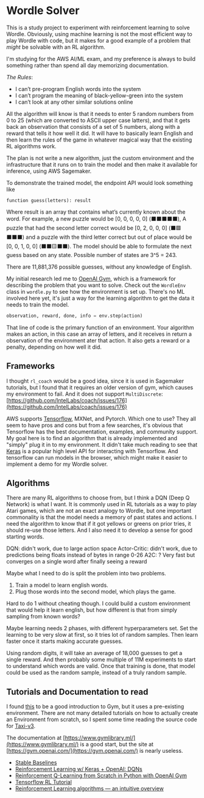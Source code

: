 # Wordle Solver

This is a study project to experiment with reinforcement learning to solve Wordle. 
Obviously, using machine learning is not the most efficient way to play Wordle with code, 
but it makes for a good example of a problem that _might_ be solvable with an RL algorithm.

I'm studying for the AWS AI/ML exam, and my preference is always to build something rather than 
spend all day memorizing documentation.

*The Rules*:

* I can’t pre-program English words into the system
* I can’t program the meaning of black-yellow-green into the system
* I can’t look at any other similar solutions online

All the algorithm will know is that it needs to enter 5 random numbers from 0 to 25 
(which are converted to ASCII upper case latters), and that it gets back an observation 
that consists of a set of 5 numbers, along with a reward that tells it how well it did. 
It will have to basically learn English and then learn the rules of the game in whatever 
magical way that the existing RL algorithms work.

The plan is not write a new algorithm, just the custom environment and the infrastructure that 
it runs on to train the model and then make it available for inference, using AWS Sagemaker.

To demonstrate the trained model, the endpoint API would look something like

`function guess(letters): result`

Where result is an array that contains what’s currently known about the word.
For example, a new puzzle would be [0, 0, 0, 0, 0] (⬛⬛⬛⬛⬛), A puzzle
that had the second letter correct would be [0, 2, 0, 0, 0] (⬛🟩⬛⬛⬛) and a
puzzle with the third letter correct but out of place would be [0, 0, 1, 0, 0]
(⬛⬛🟨⬛⬛). The model should be able to formulate the next guess based on any
state. Possible number of states are 3^5 = 243. 

There are 11,881,376 possible guesses, without any knowledge of English.

My initial research led me to [OpenAI Gym](https://github.com/openai/gym), which is 
a framework for describing the problem that you want to solve. Check out the 
`WordleEnv` class in `wordle.py` to see how the environment is set up. There's no 
ML involved here yet, it's just a way for the learning algorithm to get the data it 
needs to train the model.

```Python
observation, reward, done, info = env.step(action)
```

That line of code is the primary function of an environment. Your algorithm makes an action, 
in this case an array of letters, and it receives in return a observation of the environment ater that action. It also gets a reward or a penalty, depending on how well it did.

## Frameworks

I thought `rl_coach` would be a good idea, since it is used in Sagemaker tutorials, but I 
found that it requires an older version of gym, which causes my environment to fail. And it 
does not support `MultiDiscrete`: [https://github.com/IntelLabs/coach/issues/176](https://github.com/IntelLabs/coach/issues/176)

AWS supports [Tensorflow](https://www.tensorflow.org/), MXNet, and Pytorch. Which one to use? They all seem to have pros and cons but from a few searches, it's obvious that Tensorflow has the best documentation, examples, and community support. My goal here is to find an algorithm that is already implemented and "simply" plug it in to my environment. It didn't take much reading to see that [Keras](https://keras.io/) is a popular high level API for interacting with Tensorflow. And tensorflow can run models in the browser, which might make it easier to implement a demo for my Wordle solver.

## Algorithms

There are many RL algorithms to choose from, but I think a DQN (Deep Q Network) is what I want. It is commonly used in RL tutorials as a way to play Atari games, which are not an exact analogy to Wordle, but one important commonality is that the model needs a memory of past states and actions. I need the algorithm to know that if it got yellows or greens on prior tries, it should re-use those letters. And I also need it to develop a sense for good starting words.

DQN: didn't work, due to large action space
Actor-Critic: didn't work, due to predictions being floats instead of bytes in range 0-26
A2C: ? Very fast but converges on a single word after finally seeing a reward

Maybe what I need to do is split the problem into two problems.
1. Train a model to learn english words. 
2. Plug those words into the second model, which plays the game.

Hard to do 1 without cheating though. I could build a custom environment that would help 
it learn english, but how different is that from simply sampling from known words?

Maybe learning needs 2 phases, with different hyperparameters set. Set the learning to be 
very slow at first, so it tries lot of random samples. Then learn faster once it starts 
making accurate guesses.

Using random digits, it will take an average of 18,000 guesses to get a single reward.
And then probably some multiple of 11M experiments to start to understand which words 
are valid. Once that training is done, that model could be used as the random sample, instead 
of a truly random sample.

## Tutorials and Documentation to read

I found [this](https://www.learndatasci.com/tutorials/reinforcement-q-learning-scratch-python-openai-gym/) to be a good introduction to Gym, but it uses a pre-existing environment. There are not many detailed tutorials on how to actually create an Environment from scratch, so I spent some time reading the source code for [Taxi-v3](https://github.com/openai/gym/blob/master/gym/envs/toy_text/taxi.py).

The documentation at [https://www.gymlibrary.ml/](https://www.gymlibrary.ml/) is a good start, but the site at [https://gym.openai.com/](https://gym.openai.com/) is nearly useless.

- [Stable Baselines](https://stable-baselines.readthedocs.io/en/master/)
- [Reinforcement Learning w/ Keras + OpenAI: DQNs](https://towardsdatascience.com/reinforcement-learning-w-keras-openai-dqns-1eed3a5338c)
- [Reinforcement Q-Learning from Scratch in Python with OpenAI Gym](https://www.learndatasci.com/tutorials/reinforcement-q-learning-scratch-python-openai-gym/)
- [Tensorflow RL Tutorial](https://www.tensorflow.org/agents/tutorials/0_intro_rl)
- [Reinforcement Learning algorithms — an intuitive overview](https://smartlabai.medium.com/reinforcement-learning-algorithms-an-intuitive-overview-904e2dff5bbc)





